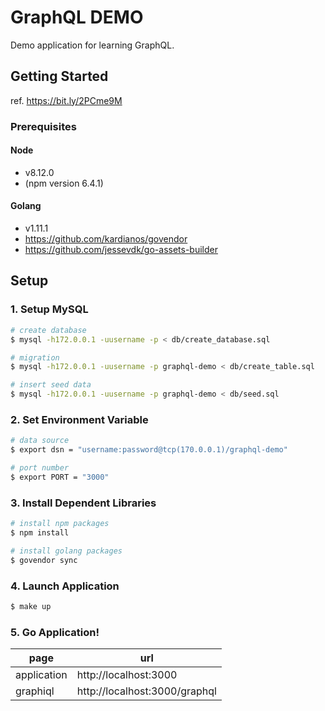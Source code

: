 # GraphQL DEMO

Demo application for learning GraphQL.

## Getting Started

ref. https://bit.ly/2PCme9M


### Prerequisites

#### Node
- v8.12.0
- (npm version 6.4.1)

#### Golang
- v1.11.1
- https://github.com/kardianos/govendor
- https://github.com/jessevdk/go-assets-builder

## Setup

### 1. Setup MySQL
```bash
# create database
$ mysql -h172.0.0.1 -uusername -p < db/create_database.sql

# migration
$ mysql -h172.0.0.1 -uusername -p graphql-demo < db/create_table.sql

# insert seed data
$ mysql -h172.0.0.1 -uusername -p graphql-demo < db/seed.sql
```

### 2. Set Environment Variable
```bash
# data source
$ export dsn = "username:password@tcp(170.0.0.1)/graphql-demo"

# port number
$ export PORT = "3000"

```

### 3. Install Dependent Libraries
```bash
# install npm packages
$ npm install

# install golang packages
$ govendor sync
```

### 4. Launch Application
```bash
$ make up
```

### 5. Go Application!
|  page  |  url  |
| ---- | ---- |
|  application  |  http://localhost:3000  |
|  graphiql  |  http://localhost:3000/graphql  |
